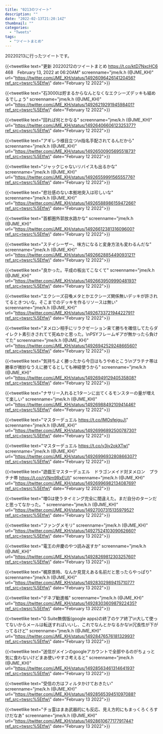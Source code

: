 ```yaml
---
title: "0213のツイート"
description: ""
date: "2022-02-13T21:20:14Z"
thumbnail: ""
categories:
  - "Tweets"
tags:
  - "ツイートまとめ"
---
```

20220213に行ったツイートです。
<!--more-->
{{<tweetlike text=\"更新 20220212のツイートまとめ https://t.co/ktD7NxcHC6 468　February 13, 2022 at 06:20AM\" screenname=\"jme/k.h (@JME_KH)\" url=\"https://twitter.com/JME_KH/status/1492609642614120456?ref_src=twsrc%5Etfw\" date=\"February 12 2022\">}}

{{<tweetlike text=\"石3000は貯まるからなんとなくなエクシーズデッキも組めるでしょう\" screenname=\"jme/k.h (@JME_KH)\" url=\"https://twitter.com/JME_KH/status/1492621929194598401?ref_src=twsrc%5Etfw\" date=\"February 12 2022\">}}

{{<tweetlike text=\"回れば何とかなる\" screenname=\"jme/k.h (@JME_KH)\" url=\"https://twitter.com/JME_KH/status/1492640660612325377?ref_src=twsrc%5Etfw\" date=\"February 12 2022\">}}

{{<tweetlike text=\"アギレラ様目立つ\n指名手配されてるんだから\" screenname=\"jme/k.h (@JME_KH)\" url=\"https://twitter.com/JME_KH/status/1492650090569551873?ref_src=twsrc%5Etfw\" date=\"February 12 2022\">}}

{{<tweetlike text=\"ジャックじゃないリバイスも出るかな\" screenname=\"jme/k.h (@JME_KH)\" url=\"https://twitter.com/JME_KH/status/1492655999156555776?ref_src=twsrc%5Etfw\" date=\"February 12 2022\">}}

{{<tweetlike text=\"悲壮感のない本拠地突入は珍しいな\" screenname=\"jme/k.h (@JME_KH)\" url=\"https://twitter.com/JME_KH/status/1492658898615947266?ref_src=twsrc%5Etfw\" date=\"February 12 2022\">}}

{{<tweetlike text=\"首都圏外郭放水路かな\" screenname=\"jme/k.h (@JME_KH)\" url=\"https://twitter.com/JME_KH/status/1492661238131609600?ref_src=twsrc%5Etfw\" date=\"February 12 2022\">}}

{{<tweetlike text=\"ステイシーザー、味方になると変身方法も変わるんだな\" screenname=\"jme/k.h (@JME_KH)\" url=\"https://twitter.com/JME_KH/status/1492662885449093121?ref_src=twsrc%5Etfw\" date=\"February 12 2022\">}}

{{<tweetlike text=\"良かった。平成の板出てこなくて\" screenname=\"jme/k.h (@JME_KH)\" url=\"https://twitter.com/JME_KH/status/1492663950999048193?ref_src=twsrc%5Etfw\" date=\"February 12 2022\">}}

{{<tweetlike text=\"エクシーズ召喚メタとかエクシーズ関係無いデッキが許されてるときついな。そこまでのデッキを作るリソースは無い\" screenname=\"jme/k.h (@JME_KH)\" url=\"https://twitter.com/JME_KH/status/1492673372194422791?ref_src=twsrc%5Etfw\" date=\"February 12 2022\">}}

{{<tweetlike text=\"ヌメロン相手にリラクゼーション来て勝ちを確信してたらダイレクト素引きされてて死ぬかと思った。\nPSYフレームギアが無かったら負けてた\" screenname=\"jme/k.h (@JME_KH)\" url=\"https://twitter.com/JME_KH/status/1492694252924866560?ref_src=twsrc%5Etfw\" date=\"February 12 2022\">}}

{{<tweetlike text=\"気持ちよく勝ったから今日はもうやめとこう\nプラチナ帯は勝率が微妙なうえに勝てるとしても神経使うから\" screenname=\"jme/k.h (@JME_KH)\" url=\"https://twitter.com/JME_KH/status/1492694912940535808?ref_src=twsrc%5Etfw\" date=\"February 12 2022\">}}

{{<tweetlike text=\"ナサリー入れると1ターンに出てくるモンスターの量が増えて楽しい\" screenname=\"jme/k.h (@JME_KH)\" url=\"https://twitter.com/JME_KH/status/1492698849210941446?ref_src=twsrc%5Etfw\" date=\"February 12 2022\">}}

{{<tweetlike text=\"マスターデュエル https://t.co/lMOsfejguJ\" screenname=\"jme/k.h (@JME_KH)\" url=\"https://twitter.com/JME_KH/status/1492699689250078730?ref_src=twsrc%5Etfw\" date=\"February 12 2022\">}}

{{<tweetlike text=\"マスターデュエル https://t.co/y3jy2okXTw\" screenname=\"jme/k.h (@JME_KH)\" url=\"https://twitter.com/JME_KH/status/1492699693280866307?ref_src=twsrc%5Etfw\" date=\"February 12 2022\">}}

{{<tweetlike text=\"遊戯王マスターデュエル　ドラゴンメイド対ヌメロン　プラチナ帯 https://t.co/rVNm9RxEUl\" screenname=\"jme/k.h (@JME_KH)\" url=\"https://twitter.com/JME_KH/status/1492699698213408769?ref_src=twsrc%5Etfw\" date=\"February 12 2022\">}}

{{<tweetlike text=\"増Gは使うタイミング完全に間違えた。まだ自分のターンだと思ってなかった。\" screenname=\"jme/k.h (@JME_KH)\" url=\"https://twitter.com/JME_KH/status/1492700731513597952?ref_src=twsrc%5Etfw\" date=\"February 12 2022\">}}

{{<tweetlike text=\"ファングメモリ\" screenname=\"jme/k.h (@JME_KH)\" url=\"https://twitter.com/JME_KH/status/1492752410309062660?ref_src=twsrc%5Etfw\" date=\"February 13 2022\">}}

{{<tweetlike text=\"電王の弁慶のやつ読み返すか\" screenname=\"jme/k.h (@JME_KH)\" url=\"https://twitter.com/JME_KH/status/1492826981230325760?ref_src=twsrc%5Etfw\" date=\"February 13 2022\">}}

{{<tweetlike text=\"梶原景時、なんか見覚えある名前だと思ったらやっぱり\" screenname=\"jme/k.h (@JME_KH)\" url=\"https://twitter.com/JME_KH/status/1492830298941571077?ref_src=twsrc%5Etfw\" date=\"February 13 2022\">}}

{{<tweetlike text=\"デネブ勧進帳\" screenname=\"jme/k.h (@JME_KH)\" url=\"https://twitter.com/JME_KH/status/1492830360987922435?ref_src=twsrc%5Etfw\" date=\"February 13 2022\">}}

{{<tweetlike text=\"G Suite無償版(google apps)の終了のケア終了\n大して使ってないからメールは転送すればいいし、これでなんとかなるかな\n冗長性が下がってるけど\" screenname=\"jme/k.h (@JME_KH)\" url=\"https://twitter.com/JME_KH/status/1492847657618132993?ref_src=twsrc%5Etfw\" date=\"February 13 2022\">}}

{{<tweetlike text=\"送信がメインのgoogleアカウントで全部やるのがちょっと気に食わないけどまあ使いやすさ考えると\" screenname=\"jme/k.h (@JME_KH)\" url=\"https://twitter.com/JME_KH/status/1492856346131464193?ref_src=twsrc%5Etfw\" date=\"February 13 2022\">}}

{{<tweetlike text=\"受信の方はフィルタかけておきたい\" screenname=\"jme/k.h (@JME_KH)\" url=\"https://twitter.com/JME_KH/status/1492856539451097088?ref_src=twsrc%5Etfw\" date=\"February 13 2022\">}}

{{<tweetlike text=\"チョ霊はまあ武器的にも反応、見え方的にもまっくろくろすけだなあ\" screenname=\"jme/k.h (@JME_KH)\" url=\"https://twitter.com/JME_KH/status/1492861067717791744?ref_src=twsrc%5Etfw\" date=\"February 13 2022\">}}


